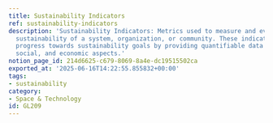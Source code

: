 ```yaml
---
title: Sustainability Indicators
ref: sustainability-indicators
description: 'Sustainability Indicators: Metrics used to measure and evaluate the
  sustainability of a system, organization, or community. These indicators help assess
  progress towards sustainability goals by providing quantifiable data on environmental,
  social, and economic aspects.'
notion_page_id: 214d6625-c679-8069-8a4e-dc19515502ca
exported_at: '2025-06-16T14:22:55.855832+00:00'
tags:
- sustainability
category:
- Space & Technology
id: GL209
---
```


